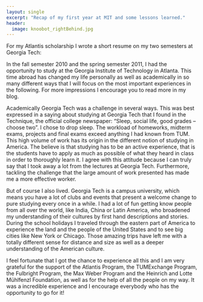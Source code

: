 ```yaml
---
layout: single
excerpt: "Recap of my first year at MIT and some lessons learned."
header:
  image: knoobot_rightBehind.jpg
---
```

For my Atlantis scholarship I wrote a short resume on my two semesters
at Georgia Tech:

In the fall semester 2010 and the spring semester 2011, I had the
opportunity to study at the Georgia Institute of Technology in Atlanta.
This time abroad has changed my life personally as well as academically
in so many different ways that I will focus on the most important
experiences in the following. For more impressions I encourage you to
read more in my blog.

Academically Georgia Tech was a challenge in several ways. This was
best expressed in a saying about studying at Georgia Tech that I found
in the Technique, the official college newspaper: “Sleep, social life,
good grades – choose two”. I chose to drop sleep. The workload of
homeworks, midterm exams, projects and final exams exceed anything I
had known from TUM. This high volume of work has its origin in the
different notion of studying in America. The believe is that studying
has to be an active experience, that is the students have to apply as
much as possible of what they heard in class in order to thoroughly
learn it. I agree with this attitude because I can truly say that I
took away a lot from the lectures at Georgia Tech. Furthermore,
tackling the challenge that the large amount of work presented has made
me a more effective worker.

But of course I also lived. Georgia Tech is a campus university, which
means you have a lot of clubs and events that present a welcome change
to pure studying every once in a while. I had a lot of fun getting know
people from all over the world, like India, China or Latin America, who
broadened my understanding of their cultures by first hand descriptions
and stories. During the school holidays I traveled through the eastern
part of America to experience the land and the people of the United
States and to see big cities like New York or Chicago. Those amazing
trips have left me with a totally different sense for distance and size
as well as a deeper understanding of the American culture.

I feel fortunate that I got the chance to experience all this and I am
very grateful for the support of the Atlantis Program, the TUMExchange
Program, the Fulbright Program, the Max Weber Program and the Heinrich
and Lotte Mühlfenzl Foundation, as well as for the help of all the
people on my way. It was a incredible experience and I encourage
everybody who has the opportunity to go for it!
